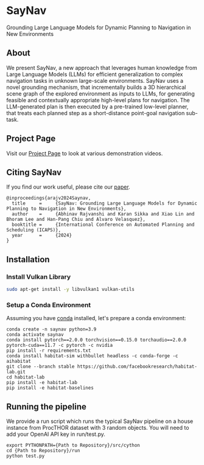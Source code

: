 # SayNav
Grounding Large Language Models for Dynamic Planning to Navigation in New Environments

## About
We present SayNav, a new approach that leverages human knowledge from Large Language Models (LLMs) for efficient generalization to complex navigation tasks in unknown large-scale environments. SayNav uses a novel grounding mechanism, that incrementally builds a 3D hierarchical scene graph of the explored environment as inputs to LLMs, for generating feasible and contextually appropriate high-level plans for navigation. The LLM-generated plan is then executed by a pre-trained low-level planner, that treats each planned step as a short-distance point-goal navigation sub-task.

## Project Page
Visit our [Project Page](https://www.sri.com/ics/computer-vision/saynav-grounding-large-language-models-for-dynamic-planning-to-navigation-in-new-environments/) to look at various demonstration videos.

## Citing SayNav
If you find our work useful, please cite our [paper](https://ojs.aaai.org/index.php/ICAPS/article/view/31506/33666).
```
@inproceedings{arajv2024Saynav,
  title     =     {SayNav: Grounding Large Language Models for Dynamic Planning to Navigation in New Environments},
  author    =     {Abhinav Rajvanshi and Karan Sikka and Xiao Lin and Bhoram Lee and Han-Pang Chiu and Alvaro Velasquez},
  booktitle =     {International Conference on Automated Planning and Scheduling (ICAPS)},
  year      =     {2024}
}
```

## Installation
### Install Vulkan Library
```sh
sudo apt-get install -y libvulkan1 vulkan-utils
```
### Setup a Conda Environment
Assuming you have [conda](https://docs.conda.io/projects/conda/en/latest/user-guide/install/) installed, let's prepare a conda environment:
```
conda create -n saynav python=3.9
conda activate saynav
conda install pytorch==2.0.0 torchvision==0.15.0 torchaudio==2.0.0 pytorch-cuda==11.7 -c pytorch -c nvidia
pip install -r requirements.txt
conda install habitat-sim withbullet headless -c conda-forge -c aihabitat
git clone --branch stable https://github.com/facebookresearch/habitat-lab.git
cd habitat-lab
pip install -e habitat-lab
pip install -e habitat-baselines
```

## Running the pipeline
We provide a run script which runs the typical SayNav pipeline on a house instance from ProcTHOR dataset with 3 random objects.
You will need to add your OpenAI API key in run/test.py.
```
export PYTHONPATH={Path to Repository}/src/cython
cd {Path to Repository}/run
python test.py
```
